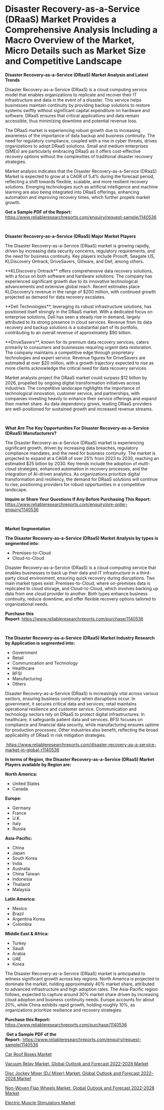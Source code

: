 <p><h1>Disaster Recovery-as-a-Service (DRaaS) Market Provides a Comprehensive Analysis Including a Macro Overview of the Market, Micro Details such as Market Size and Competitive Landscape</h1></p><p><strong>Disaster Recovery-as-a-Service (DRaaS) Market Analysis and Latest Trends</strong></p>
<p><p>Disaster Recovery-as-a-Service (DRaaS) is a cloud computing service model that enables organizations to replicate and recover their IT infrastructure and data in the event of a disaster. This service helps businesses maintain continuity by providing backup solutions to restore systems swiftly without significant capital expenditure on hardware and software. DRaaS ensures that critical applications and data remain accessible, thus minimizing downtime and potential revenue loss.</p><p>The DRaaS market is experiencing robust growth due to increasing awareness of the importance of data backup and business continuity. The need for regulatory compliance, coupled with a rise in cyber threats, drives organizations to adopt DRaaS solutions. Small and medium enterprises (SMEs) are particularly embracing DRaaS as it offers cost-effective recovery options without the complexities of traditional disaster recovery strategies.</p><p>Market analysis indicates that the Disaster Recovery-as-a-Service (DRaaS) Market is expected to grow at a CAGR of 5.4% during the forecast period, reflecting a shift towards flexible, scalable, and more resilient recovery solutions. Emerging technologies such as artificial intelligence and machine learning are also being integrated into DRaaS offerings, enhancing automation and improving recovery times, which further propels market growth.</p></p>
<p><strong>Get a Sample PDF of the Report:&nbsp;</strong> <a href="https://www.reliableresearchreports.com/enquiry/request-sample/1140536?utm_campaign=4&utm_medium=2&utm_source=Github&utm_content=ia&utm_term=14102024&utm_id=disaster-recovery-as-a-service-draas">https://www.reliableresearchreports.com/enquiry/request-sample/1140536</a></p>
<p>&nbsp;</p>
<p><strong>Disaster Recovery-as-a-Service (DRaaS) Major Market Players</strong></p>
<p><p>The Disaster Recovery-as-a-Service (DRaaS) market is growing rapidly, driven by increasing data security concerns, regulatory requirements, and the need for business continuity. Key players include Prosoft, Seagate US, KLDiscovery Ontrack, DriveSavers, Gillware, and Dell, among others.</p><p>**KLDiscovery Ontrack** offers comprehensive data recovery solutions, with a focus on both software and hardware solutions. The company has experienced significant growth due to its innovative technological advancements and extensive global reach. Recent estimates place KLDiscovery’s revenue in the range of $200 million, with continued growth projected as demand for data recovery escalates.</p><p>**Dell Technologies**, leveraging its robust infrastructure solutions, has positioned itself strongly in the DRaaS market. With a dedicated focus on enterprise solutions, Dell has seen a steady rise in demand, largely attributed to its strong presence in cloud services. Revenue from its data recovery and backup solutions is a substantial part of its portfolio, contributing to an overall revenue of approximately $90 billion.</p><p>**DriveSavers**, known for its premium data recovery services, caters primarily to consumers and businesses requiring urgent data restoration. The company maintains a competitive edge through proprietary technologies and expert service. Revenue figures for DriveSavers are estimated at over $20 million, with a growth trajectory expected to rise as more clients acknowledge the critical need for data recovery services.</p><p>Market analysts project the DRaaS market could surpass $12 billion by 2026, propelled by ongoing digital transformation initiatives across industries. The competitive landscape highlights the importance of technological innovation, customer service, and partnerships, with companies investing heavily to enhance their service offerings and expand their market share. As data dependency grows, leading DRaaS providers are well-positioned for sustained growth and increased revenue streams.</p></p>
<p>&nbsp;</p>
<p><strong>What Are The Key Opportunities For Disaster Recovery-as-a-Service (DRaaS) Manufacturers?</strong></p>
<p><p>The Disaster Recovery-as-a-Service (DRaaS) market is experiencing significant growth, driven by increasing data breaches, regulatory compliance mandates, and the need for business continuity. The market is projected to expand at a CAGR of over 25% from 2023 to 2030, reaching an estimated $25 billion by 2030. Key trends include the adoption of multi-cloud strategies, enhanced automation in recovery processes, and the integration of AI-driven analytics. As organizations prioritize digital transformation and resiliency, the demand for DRaaS solutions will continue to rise, positioning providers for robust opportunities in a competitive landscape.</p></p>
<p><strong>Inquire or Share Your Questions If Any Before Purchasing This Report:</strong> <a href="https://www.reliableresearchreports.com/enquiry/pre-order-enquiry/1140536?utm_campaign=4&utm_medium=2&utm_source=Github&utm_content=ia&utm_term=14102024&utm_id=disaster-recovery-as-a-service-draas">https://www.reliableresearchreports.com/enquiry/pre-order-enquiry/1140536</a></p>
<p>&nbsp;</p>
<p><strong>Market Segmentation</strong></p>
<p><strong>The Disaster Recovery-as-a-Service (DRaaS) Market Analysis by types is segmented into:</strong></p>
<p><ul><li>Premises-to-Cloud</li><li>Cloud-to-Cloud</li></ul></p>
<p><p>Disaster Recovery-as-a-Service (DRaaS) is a cloud computing service that enables businesses to back up their data and IT infrastructure in a third-party cloud environment, ensuring quick recovery during disruptions. Two main market types exist: Premises-to-Cloud, where on-premises data is replicated to cloud storage, and Cloud-to-Cloud, which involves backing up data from one cloud provider to another. Both types enhance business continuity, reduce downtime, and offer flexible recovery options tailored to organizational needs.</p></p>
<p><strong>Purchase this Report:&nbsp;</strong><a href="https://www.reliableresearchreports.com/purchase/1140536?utm_campaign=4&utm_medium=2&utm_source=Github&utm_content=ia&utm_term=14102024&utm_id=disaster-recovery-as-a-service-draas">https://www.reliableresearchreports.com/purchase/1140536</a></p>
<p>&nbsp;</p>
<p><strong>The Disaster Recovery-as-a-Service (DRaaS) Market Industry Research by Application is segmented into:</strong></p>
<p><ul><li>Government</li><li>Retail</li><li>Communication and Technology</li><li>Healthcare</li><li>BFSI</li><li>Manufacturing</li><li>Others</li></ul></p>
<p><p>Disaster Recovery-as-a-Service (DRaaS) is increasingly vital across various sectors, ensuring business continuity when disruptions occur. In government, it secures critical data and services; retail maintains operational resilience and customer service. Communication and technology sectors rely on DRaaS to protect digital infrastructures. In healthcare, it safeguards patient data and services. BFSI focuses on compliance and financial data security, while manufacturing ensures uptime for production processes. Other industries also benefit, reflecting the broad applicability of DRaaS in risk mitigation strategies.</p></p>
<p><a href="https://www.reliableresearchreports.com/disaster-recovery-as-a-service-market-in-global-r1140536?utm_campaign=4&utm_medium=2&utm_source=Github&utm_content=ia&utm_term=14102024&utm_id=disaster-recovery-as-a-service-draas">&nbsp;https://www.reliableresearchreports.com/disaster-recovery-as-a-service-market-in-global-r1140536</a></p>
<p><strong>In terms of Region, the Disaster Recovery-as-a-Service (DRaaS) Market Players available by Region are:</strong></p>
<p>
    <p> <strong> North America: </strong>
        <ul>
            <li>United States</li>
            <li>Canada</li>
        </ul>
        </p> 
    <p> <strong> Europe: </strong>
        <ul>
            <li>Germany</li>
            <li>France</li>
            <li>U.K.</li>
            <li>Italy</li>
            <li>Russia</li>
        </ul>
        </p> 
    <p> <strong> Asia-Pacific: </strong>
        <ul>
            <li>China</li>
            <li>Japan</li>
            <li>South Korea</li>
            <li>India</li>
            <li>Australia</li>
            <li>China Taiwan</li>
            <li>Indonesia</li>
            <li>Thailand</li>
            <li>Malaysia</li>
        </ul>
        </p> 
    <p> <strong> Latin America: </strong>
        <ul>
            <li>Mexico</li>
            <li>Brazil</li>
            <li>Argentina Korea</li>
            <li>Colombia</li>
        </ul>
        </p> 
    <p> <strong> Middle East & Africa: </strong>
        <ul>
            <li>Turkey</li>
            <li>Saudi</li>
            <li>Arabia</li>
            <li>UAE</li>
            <li>Korea</li>
        </ul>
    </p>
    </p>
<p><p>The Disaster Recovery-as-a-Service (DRaaS) market is anticipated to witness significant growth across key regions. North America is projected to dominate the market, holding approximately 40% market share, attributed to advanced infrastructure and high adoption rates. The Asia-Pacific region follows, expected to capture around 30% market share driven by increasing cloud adoption and business continuity needs. Europe accounts for about 20%, while China exhibits rapid growth, holding roughly 10%, as organizations prioritize resilience and recovery strategies.</p></p>
<p><strong>Purchase this Report: </strong><a href="https://www.reliableresearchreports.com/purchase/1140536?utm_campaign=4&utm_medium=2&utm_source=Github&utm_content=ia&utm_term=14102024&utm_id=disaster-recovery-as-a-service-draas">https://www.reliableresearchreports.com/purchase/1140536</a></p>
<p>&nbsp;<strong>Get a Sample PDF of the Report:&nbsp;&nbsp;</strong><a href="https://www.reliableresearchreports.com/enquiry/request-sample/1140536?utm_campaign=4&utm_medium=2&utm_source=Github&utm_content=ia&utm_term=14102024&utm_id=disaster-recovery-as-a-service-draas">https://www.reliableresearchreports.com/enquiry/request-sample/1140536</a></p>
<p><strong></strong></p>
<p><p><a href="https://github.com/HeatherFernandez476/Market-Research-Report-List-1/blob/main/car-roof-boxes-market.md?utm_campaign=4&utm_medium=2&utm_source=Github&utm_content=ia&utm_term=14102024&utm_id=disaster-recovery-as-a-service-draas">Car Roof Boxes Market</a></p><p><a href="https://www.linkedin.com/pulse/vacuum-relay-market-global-outlook-forecast-2022-2028-shifts-ye0kf?trk=public_post_embed_feed-article-content&utm_campaign=4&utm_medium=2&utm_source=Github&utm_content=ia&utm_term=14102024&utm_id=disaster-recovery-as-a-service-draas">Vacuum Relay Market, Global Outlook and Forecast 2022-2028 Market</a></p><p><a href="https://www.linkedin.com/pulse/digital-transformation-disc-jockey-mixer-dj-market-global-outlook-f8d1f?trk=public_post_embed_feed-article-content&utm_campaign=4&utm_medium=2&utm_source=Github&utm_content=ia&utm_term=14102024&utm_id=disaster-recovery-as-a-service-draas">Disc Jockey Mixer (DJ Mixer) Market, Global Outlook and Forecast 2022-2028 Market</a></p><p><a href="https://www.linkedin.com/pulse/non-woven-flap-wheels-market-global-outlook-forecast-2022-2028-snx6f?trk=public_post_embed_feed-article-content&utm_campaign=4&utm_medium=2&utm_source=Github&utm_content=ia&utm_term=14102024&utm_id=disaster-recovery-as-a-service-draas">Non-Woven Flap Wheels Market, Global Outlook and Forecast 2022-2028 Market</a></p><p><a href="https://github.com/Rekhakhatun65/Market-Research-Report-List-1/blob/main/electric-muscle-stimulators-market.md?utm_campaign=4&utm_medium=2&utm_source=Github&utm_content=ia&utm_term=14102024&utm_id=disaster-recovery-as-a-service-draas">Electric Muscle Stimulators Market</a></p></p>